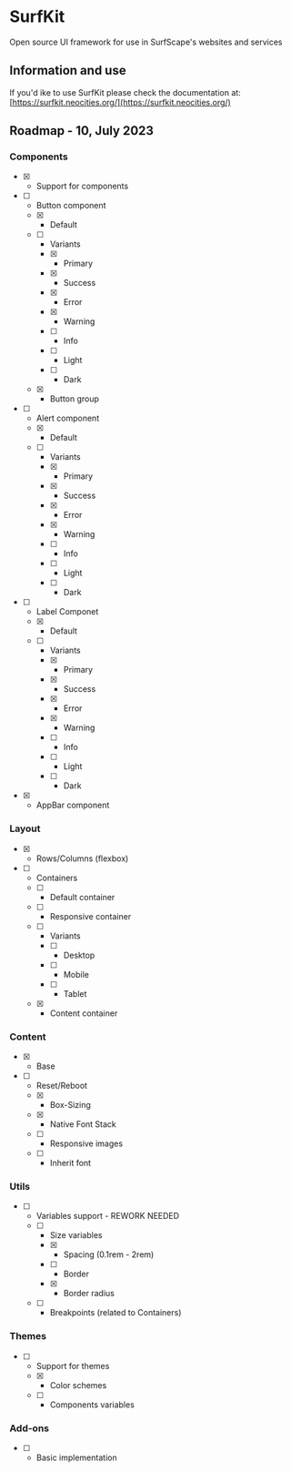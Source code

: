 # SurfKit
Open source UI framework for use in SurfScape's websites and services

## Information and use

If you'd ike to use SurfKit please check the documentation at: [https://surfkit.neocities.org/](https://surfkit.neocities.org/)

## Roadmap - 10, July 2023

### Components
- [x] - Support for components
- [ ] - Button component
  - [x] - Default
  - [ ] - Variants
    - [x] - Primary
    - [x] - Success
    - [x] - Error
    - [x] - Warning
    - [ ] - Info
    - [ ] - Light
    - [ ] - Dark
  - [x] - Button group
- [ ] - Alert component
  - [x] - Default
  - [ ] - Variants
    - [x] - Primary
    - [x] - Success
    - [x] - Error
    - [x] - Warning
    - [ ] - Info
    - [ ] - Light
    - [ ] - Dark
- [ ] - Label Componet
  - [x] - Default
  - [ ] - Variants
    - [x] - Primary
    - [x] - Success
    - [x] - Error
    - [x] - Warning
    - [ ] - Info
    - [ ] - Light
    - [ ] - Dark
- [x] - AppBar component 

### Layout
- [x] - Rows/Columns (flexbox)
- [ ] - Containers
  - [ ] - Default container
  - [ ] - Responsive container       
  - [ ] - Variants
    - [ ] - Desktop
    - [ ] - Mobile
    - [ ] - Tablet
  - [x] - Content container

### Content
- [x] - Base
- [ ] - Reset/Reboot
  - [x] - Box-Sizing
  - [x] - Native Font Stack
  - [ ] - Responsive images
  - [ ] - Inherit font
     
### Utils
- [ ] - Variables support - REWORK NEEDED
  - [ ] - Size variables 
    - [x] - Spacing (0.1rem - 2rem)
    - [ ] - Border
    - [x] - Border radius
  - [ ] - Breakpoints (related to Containers)

### Themes
- [ ] - Support for themes
  - [x] - Color schemes
  - [ ] - Components variables

### Add-ons
- [ ] - Basic implementation

